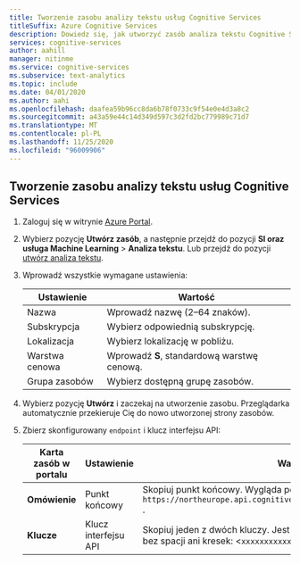 ```yaml
---
title: Tworzenie zasobu analizy tekstu usług Cognitive Services
titleSuffix: Azure Cognitive Services
description: Dowiedz się, jak utworzyć zasób analiza tekstu Cognitive Services.
services: cognitive-services
author: aahill
manager: nitinme
ms.service: cognitive-services
ms.subservice: text-analytics
ms.topic: include
ms.date: 04/01/2020
ms.author: aahi
ms.openlocfilehash: daafea59b96cc8da6b78f0733c9f54e0e4d3a8c2
ms.sourcegitcommit: a43a59e44c14d349d597c3d2fd2bc779989c71d7
ms.translationtype: MT
ms.contentlocale: pl-PL
ms.lasthandoff: 11/25/2020
ms.locfileid: "96009906"
---
```

## <a name="create-a-cognitive-services-text-analytics-resource"></a>Tworzenie zasobu analizy tekstu usług Cognitive Services

1. Zaloguj się w witrynie [Azure Portal](https://portal.azure.com).
1. Wybierz pozycję **Utwórz zasób**, a następnie przejdź do pozycji **SI oraz usługa Machine Learning** > **Analiza tekstu**.
   Lub przejdź do pozycji [utwórz analiza tekstu](https://ms.portal.azure.com/#create/Microsoft.CognitiveServicesTextAnalytics).
1. Wprowadź wszystkie wymagane ustawienia:

    |Ustawienie|Wartość|
    |--|--|
    |Nazwa|Wprowadź nazwę (2–64 znaków).|
    |Subskrypcja|Wybierz odpowiednią subskrypcję.|
    |Lokalizacja|Wybierz lokalizację w pobliżu.|
    |Warstwa cenowa| Wprowadź **S**, standardową warstwę cenową.|
    |Grupa zasobów|Wybierz dostępną grupę zasobów.|

1. Wybierz pozycję **Utwórz** i zaczekaj na utworzenie zasobu. Przeglądarka automatycznie przekieruje Cię do nowo utworzonej strony zasobów.
1. Zbierz skonfigurowany `endpoint` i klucz interfejsu API:

    |Karta zasób w portalu|Ustawienie|Wartość|
    |--|--|--|
    |**Omówienie**|Punkt końcowy|Skopiuj punkt końcowy. Wygląda podobnie do `https://northeurope.api.cognitive.microsoft.com/text/analytics/v2.0` .|
    |**Klucze**|Klucz interfejsu API|Skopiuj jeden z dwóch kluczy. Jest to 32-znakowy ciąg alfanumeryczny bez spacji ani kresek: <`xxxxxxxxxxxxxxxxxxxxxxxxxxxxxxxx`>.|
